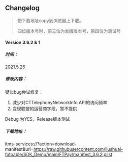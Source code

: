 ## Changelog
> 把下载地址copy到浏览器上下载。
>
> 四位版本号时，前三位为发版版本号，第四位为测试号

#### Version 3.6.2 & 1

##### 时间：

2021.5.26

##### 修改内容：

疑似bug尝试修复：

1. 减少对CTTelephonyNetworkInfo API的访问频率
2. 变现联盟的运营商字段，暂不提供 

Debug 为YES，Release版本测试



##### 下载地址：

itms-services://?action=download-manifest&url=https://raw.githubusercontent.com/liushuai-fotoable/SDK_Demo/main/FTPay/manifest_3.6.2.plist





